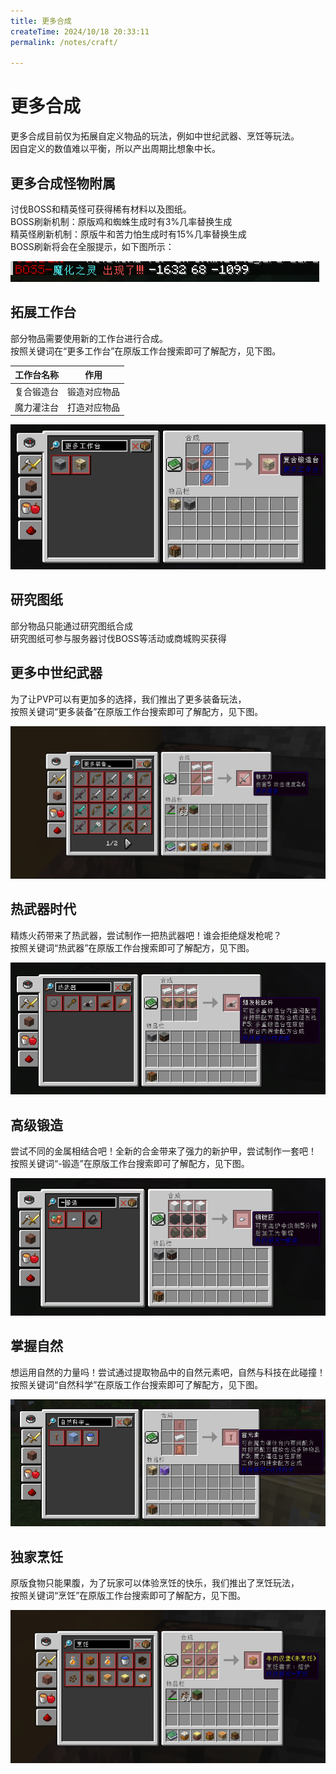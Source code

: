 ```yaml
---
title: 更多合成
createTime: 2024/10/18 20:33:11
permalink: /notes/craft/

---
```


# 更多合成

更多合成目前仅为拓展自定义物品的玩法，例如中世纪武器、烹饪等玩法。<br>
因自定义的数值难以平衡，所以产出周期比想象中长。<br>

## 更多合成怪物附属

讨伐BOSS和精英怪可获得稀有材料以及图纸。<br>
BOSS刷新机制：原版鸡和蜘蛛生成时有3%几率替换生成<br>
精英怪刷新机制：原版牛和苦力怕生成时有15%几率替换生成<br>
BOSS刷新将会在全服提示，如下图所示：

<img src="/images/boss.png" alt="boss"><br>

## 拓展工作台

部分物品需要使用新的工作台进行合成。<br>
按照关键词在“更多工作台”在原版工作台搜索即可了解配方，见下图。<br>

| 工作台名称 | 作用          |
| ---------- | ------------- |
| 复合锻造台 | 锻造对应物品 |
| 魔力灌注台 | 打造对应物品 |

<img src="/images/gzt.png" alt="gzt"><br>

## 研究图纸

部分物品只能通过研究图纸合成<br>
研究图纸可参与服务器讨伐BOSS等活动或商城购买获得<br>

## 更多中世纪武器

为了让PVP可以有更加多的选择，我们推出了更多装备玩法，<br>
按照关键词“更多装备”在原版工作台搜索即可了解配方，见下图。<br>

<img src="/images/zb.png" alt="zb"><br>

## 热武器时代

精炼火药带来了热武器，尝试制作一把热武器吧！谁会拒绝燧发枪呢？<br>
按照关键词“热武器”在原版工作台搜索即可了解配方，见下图。<br>

<img src="/images/rwq.png" alt="rwq"><br>

## 高级锻造

尝试不同的金属相结合吧！全新的合金带来了强力的新护甲，尝试制作一套吧！<br>
按照关键词“-锻造”在原版工作台搜索即可了解配方，见下图。<br>

<img src="/images/dz.png" alt="dz"><br>

## 掌握自然

想运用自然的力量吗！尝试通过提取物品中的自然元素吧，自然与科技在此碰撞！<br>
按照关键词“自然科学”在原版工作台搜索即可了解配方，见下图。<br>

<img src="/images/zr.png" alt="zr"><br>

## 独家烹饪

原版食物只能果腹，为了玩家可以体验烹饪的快乐，我们推出了烹饪玩法，<br>
按照关键词“烹饪”在原版工作台搜索即可了解配方，见下图。<br>

<img src="/images/pr.png" alt="pr"><br>

